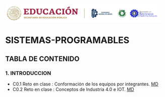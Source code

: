 
![LOGO](https://github.com/Villalobos39/SISTEMAS-PROGRAMABLES/blob/SISTEMAS-PROGRAMABLES/IMG/Logo.PNG)
# SISTEMAS-PROGRAMABLES
## TABLA DE CONTENIDO 
### 1. INTRODUCCION 
- C0.1 Reto en clase : Conformación de los equipos por integrantes. [MD](https://github.com/Villalobos39/SISTEMAS-PROGRAMABLES/blob/SISTEMAS-PROGRAMABLES/MD/C0.1_DulceJasminVillalobosPerez_Verde.md) 
- C0.2 Reto en clase : Conceptos de Industria 4.0 e IOT. [MD](https://github.com/Villalobos39/SISTEMAS-PROGRAMABLES/blob/SISTEMAS-PROGRAMABLES/MD/C0.2_DulceJasminVillalobosPerez_Verde.md)

